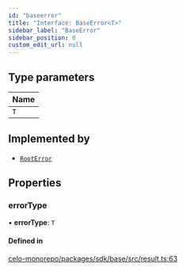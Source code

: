 ```yaml
---
id: "baseerror"
title: "Interface: BaseError<T>"
sidebar_label: "BaseError"
sidebar_position: 0
custom_edit_url: null
---
```


## Type parameters

| Name |
| :------ |
| `T` |

## Implemented by

- [`RootError`](../classes/rooterror.md)

## Properties

### errorType

• **errorType**: `T`

#### Defined in

[celo-monorepo/packages/sdk/base/src/result.ts:63](https://github.com/celo-org/celo-monorepo/tree/master/result.ts#L63)
